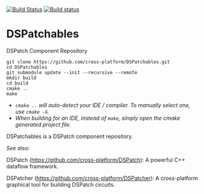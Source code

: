 [![Build Status](https://travis-ci.org/cross-platform/DSPatchables.svg?branch=master)](https://travis-ci.org/cross-platform/DSPatchables)
[![Build status](https://ci.appveyor.com/api/projects/status/7lixlpl0699oxb73/branch/master?svg=true)](https://ci.appveyor.com/project/cross-platform/dspatchables/branch/master)

# DSPatchables
DSPatch Component Repository

```
git clone https://github.com/cross-platform/DSPatchables.git
cd DSPatchables
git submodule update --init --recursive --remote
mkdir build
cd build
cmake ..
make
```

- *`cmake ..` will auto-detect your IDE / compiler. To manually select one, use `cmake -G`.*
- *When building for an IDE, instead of `make`, simply open the cmake generated project file.*

DSPatchables is a DSPatch component repository.

*See also:*

DSPatch (https://github.com/cross-platform/DSPatch): A powerful C++ dataflow framework.

DSPatcher (https://github.com/cross-platform/DSPatcher): A cross-platform graphical tool for building DSPatch circuits.
